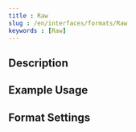 ```yaml
---
title : Raw
slug : /en/interfaces/formats/Raw
keywords : [Raw]
---
```


## Description

## Example Usage

## Format Settings